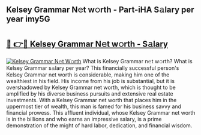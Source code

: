 ## Kelsey Grammar N𝚎t w𝚘rth - Part-iHA S𝚊lary per year imy5G

# <h2><a href="http://gc1kwiw.nevu.top/?p=Kelsey+Grammar">🔗 👉🔴 Kelsey Grammar N𝚎t w𝚘rth - S𝚊lary</a></h2>

[![Kelsey Grammar N𝚎t W𝚘rth](https://i.imgur.com/Oavwk0R.jpeg)](http://gc1kwiw.nevu.top/?p=Kelsey+Grammar)
What is Kelsey Grammar n𝚎t w𝚘rth? What is Kelsey Grammar s𝚊lary per year?
This financially successful person's Kelsey Grammar net worth is considerable, making him one of the wealthiest in his field. His income from his job is substantial, but it is overshadowed by Kelsey Grammar net worth, which is thought to be amplified by his diverse business pursuits and extensive real estate investments. With a Kelsey Grammar net worth that places him in the uppermost tier of wealth, this man is famed for his business savvy and financial prowess. This affluent individual, whose Kelsey Grammar net worth is in the billions and who earns an impressive salary, is a prime demonstration of the might of hard labor, dedication, and financial wisdom.
